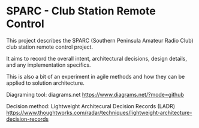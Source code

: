 # SPARC - Club Station Remote Control

This project describes the SPARC (Southern Peninsula Amateur Radio Club) club station remote control project.

It aims to record the overall intent, architectural decisions, design details, and any implementation specifics.

This is also a bit of an experiment in agile methods and how they can be applied to solution architecture.

Diagraming tool: diagrams.net
https://www.diagrams.net/?mode=github

Decision method: Lightweight Architecural Decision Records (LADR)
https://www.thoughtworks.com/radar/techniques/lightweight-architecture-decision-records
